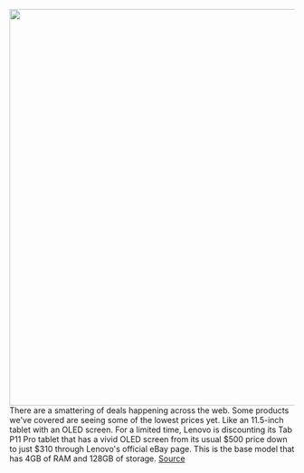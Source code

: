 <img src='https://cdn.vox-cdn.com/thumbor/F4PNhD7z5-IibA8ou-dbu2g3Yo4=/0x0:2040x1360/1200x800/filters:focal(857x517:1183x843)/cdn.vox-cdn.com/uploads/chorus_image/image/69671614/dseifert_20210321_4484_0012.0.jpg' width='700px' /><br/>
There are a smattering of deals happening across the web. Some products we've covered are seeing some of the lowest prices yet. Like an 11.5-inch tablet with an OLED screen. For a limited time, Lenovo is discounting its Tab P11 Pro tablet that has a vivid OLED screen from its usual $500 price down to just $310 through Lenovo's official eBay page. This is the base model that has 4GB of RAM and 128GB of storage.
<a href='https://www.theverge.com/good-deals/2021/8/3/22607346/lenovo-tab-samsung-galaxy-buds-logitech-gaming-mouse-deal-sale-amazon'> Source <a/>
